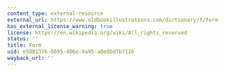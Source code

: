 ```yaml
---
content_type: external-resource
external_url: https://www.oldbookillustrations.com/dictionary/f/form
has_external_license_warning: true
license: https://en.wikipedia.org/wiki/All_rights_reserved
status: ''
title: Form
uid: e5881376-6695-406e-9a95-a0edbd7b7116
wayback_url: ''
---
```

